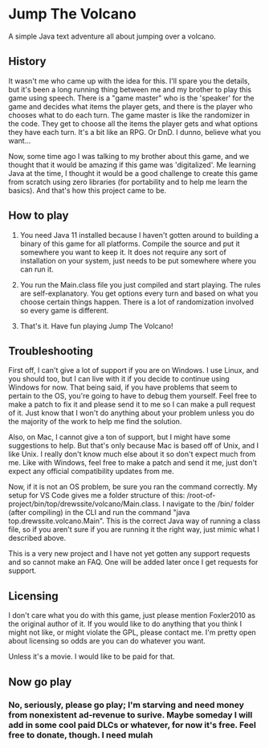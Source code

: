 # Jump The Volcano

A simple Java text adventure all about jumping over a volcano.

## History

It wasn't me who came up with the idea for this.
I'll spare you the details, but it's been a long running thing between me and my brother to play this game using speech.
There is a "game master" who is the 'speaker' for the game and decides what items the player gets,
and there is the player who chooses what to do each turn.
The game master is like the randomizer in the code.
They get to choose all the items the player gets and what options they have each turn. It's a bit like an RPG. Or DnD. I dunno, believe what you want...

Now, some time ago I was talking to my brother about this game, and we thought that it would be amazing if this game was 'digitalized'. Me learning Java at the time, I thought it would be a good challenge to create this game from scratch using
zero libraries (for portability and to help me learn the basics). And that's how this project came to be.

## How to play

1. You need Java 11 installed because I haven't gotten around to building a binary of this game for all platforms. Compile the source and put it somewhere you want to keep it. It does not require any sort of installation on your system, just needs to be put somewhere where you can run it.

2. You run the Main.class file you just compiled and start playing. The rules are self-explanatory. You get options every turn and based on what you choose certain things happen. There is a lot of randomization involved so every game is different.

3. That's it. Have fun playing Jump The Volcano!

## Troubleshooting

First off, I can't give a lot of support if you are on Windows. I use Linux, and you should too, but I can live with it if you decide to continue using Windows for now. That being said, if you have problems that seem to pertain to the OS, you're going to have to debug them yourself. Feel free to make a patch to fix it and please send it to me so I can make a pull request of it. Just know that I won't do anything about your problem unless you  do the majority of the work to help me find the solution.

Also, on Mac, I cannot give a ton of support, but I might have some suggestions to help. But that's only because Mac is based off of Unix, and I like Unix. I really don't know much else about it so don't expect much from me. Like with Windows, feel free to make a patch and send it me, just don't expect any official compatibility updates from me.

Now, if it is not an OS problem, be sure you ran the command correctly. My setup for VS Code gives me a folder structure of this: /root-of-project/bin/top/drewssite/volcano/Main.class.
I navigate to the /bin/ folder (after compiling) in the CLI and run the command "java top.drewssite.volcano.Main". This is the
correct Java way of running a class file, so if you aren't sure if you are running it the right way, just mimic what I
described above.

This is a very new project and I have not yet gotten any support requests and so cannot make an FAQ. One will be added later once I get requests for support.
  
## Licensing

I don't care what you do with this game, just please mention Foxler2010 as the original author of it. If you would like to do anything that you think I might not like, or might violate the GPL, please contact me. I'm pretty open about licensing so odds are you can do whatever you want.

Unless it's a movie. I would like to be paid for that.

## Now go play

### No, seriously, please go play; I'm starving and need money from nonexistent ad-revenue to surive. Maybe someday I will add in some cool paid DLCs or whatever, for now it's free. Feel free to donate, though. I need mulah
